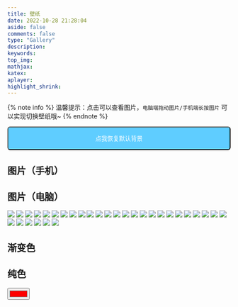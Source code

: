 ```yaml
---
title: 壁纸
date: 2022-10-28 21:28:04
aside: false
comments: false
type: "Gallery"
description:
keywords:
top_img:
mathjax:
katex:
aplayer:
highlight_shrink:
---
```


{% note info  %}
温馨提示：点击可以查看图片，`电脑端拖动图片/手机端长按图片` 可以实现切换壁纸哦~
{% endnote %}

<script>
let time = ''
let imgbox = document.querySelector('.fj-gallery')
imgbox.addEventListener('contextmenu', e => e.preventDefault())
imgbox.addEventListener('dragend', e => { changeBg('url(' + e.target.src + ')'); })
imgbox.addEventListener('touchstart', e => { time = setTimeout(() => { changeBg('url(' + e.target.src + ')'); }, 500); })
imgbox.addEventListener('touchend', ()=>{clearTimeout(time)})
</script>

<!-- 恢复默认背景 -->
<button onclick="localStorage.removeItem('blogbg');location.reload();" style="background:#5fcdff;display:block;width:100%;padding: 15px 0;border-radius:6px;color:white;"><i class="fa-solid fa-arrows-rotate"></i> 点我恢复默认背景</button>

## 图片（手机）

<div class="bgbox">
    <a href="javascript:;" rel="noopener external nofollow" style="background-image:url(https://bu.dusays.com/2022/08/30/630d6d4d539a5.webp)" class="pimgbox" onclick="changeBg('url(https://bu.dusays.com/2022/08/30/630d6d4d539a5.webp)')"></a>
    <a href="javascript:;" rel="noopener external nofollow" style="background-image:url(https://bu.dusays.com/2022/08/30/630d6d4e15c9d.webp)" class="pimgbox" onclick="changeBg('url(https://bu.dusays.com/2022/08/30/630d6d4e15c9d.webp)')"></a>
    <a href="javascript:;" rel="noopener external nofollow" style="background-image:url(https://bu.dusays.com/2022/08/30/630d6f22c03c6.webp)" class="pimgbox" onclick="changeBg('url(https://bu.dusays.com/2022/08/30/630d6f22c03c6.webp)')"></a>
    <a href="javascript:;" rel="noopener external nofollow" style="background-image:url(https://bu.dusays.com/2022/08/30/630d6d56c83eb.webp)" class="pimgbox" onclick="changeBg('url(https://bu.dusays.com/2022/08/30/630d6d56c83eb.webp)')"></a>   
    <a href="javascript:;" rel="noopener external nofollow" style="background-image:url(https://bu.dusays.com/2022/08/30/630d6d50b439b.webp)" class="pimgbox" onclick="changeBg('url(https://bu.dusays.com/2022/08/30/630d6d50b439b.webp)')"></a>   

</div>

## 图片（电脑）
<div class="bgbox">
    <a href="javascript:;" rel="noopener external nofollow" style="background-image:url(https://bu.dusays.com/2022/08/30/630d6d5574d0e.webp)" class="imgbox" onclick="changeBg('url(https://bu.dusays.com/2022/08/30/630d6d5574d0e.webp)')"></a>
    <a href="javascript:;" rel="noopener external nofollow" style="background-image:url(https://bu.dusays.com/2022/08/30/630d6d529adf9.webp)" class="imgbox" onclick="changeBg('url(https://bu.dusays.com/2022/08/30/630d6d529adf9.webp)')"></a>
    <a href="javascript:;" rel="noopener external nofollow" style="background-image:url(https://bu.dusays.com/2022/08/30/630d6d5159b31.webp)" class="imgbox" onclick="changeBg('url(https://bu.dusays.com/2022/08/30/630d6d5159b31.webp)')"></a>
    <a href="javascript:;" rel="noopener external nofollow" style="background-image:url(https://bu.dusays.com/2022/08/30/630d718bbeef6.webp)" class="imgbox" onclick="changeBg('url(https://bu.dusays.com/2022/08/30/630d718bbeef6.webp)')"></a>
    <a href="javascript:;" rel="noopener external nofollow" style="background-image:url(https://bu.dusays.com/2022/08/30/630d72f237d19.jpg)" class="imgbox" onclick="changeBg('url(https://bu.dusays.com/2022/08/30/630d72f237d19.jpg)')"></a>
    <a href="javascript:;" rel="noopener external nofollow" style="background-image:url(https://bu.dusays.com/2022/08/30/630d72f2032c8.jpg)" class="imgbox" onclick="changeBg('url(https://bu.dusays.com/2022/08/30/630d72f2032c8.jpg)')"></a>
    <a href="javascript:;" rel="noopener external nofollow" style="background-image:url(https://bu.dusays.com/2021/12/01/7792ff0082ec4.jpg)" class="imgbox" onclick="changeBg('url(https://bu.dusays.com/2021/12/01/7792ff0082ec4.jpg)')"></a>
    <a href="javascript:;" rel="noopener external nofollow" style="background-image:url(https://bu.dusays.com/2022/08/30/630d72ee6d4f3.png)" class="imgbox" onclick="changeBg('url(https://bu.dusays.com/2022/08/30/630d72ee6d4f3.png)')"></a>
    <a href="javascript:;" rel="noopener external nofollow" style="background-image:url(https://bu.dusays.com/2022/08/30/630d72ed76532.jpg)" class="imgbox" onclick="changeBg('url(https://bu.dusays.com/2022/08/30/630d72ed76532.jpg)')"></a>
    <a href="javascript:;" class="imgbox" onclick="changeBg('url(https://bu.dusays.com/2022/09/17/6324aea549be6.webp)')"><img src="https://bu.dusays.com/2022/09/17/6324aea549be6.webp"></a>
    <a href="javascript:;" class="imgbox" onclick="changeBg('url(https://bu.dusays.com/2022/09/17/6324aec701a68.webp)')"><img src="https://bu.dusays.com/2022/09/17/6324aec701a68.webp"></a>
    <a href="javascript:;" class="imgbox" onclick="changeBg('url(https://bu.dusays.com/2022/09/17/6324aef4a5543.webp)')"><img src="https://bu.dusays.com/2022/09/17/6324aef4a5543.webp"></a>
    <a href="javascript:;" class="imgbox" onclick="changeBg('url(https://bu.dusays.com/2022/09/17/6324af3622884.webp)')"><img src="https://bu.dusays.com/2022/09/17/6324af3622884.webp"></a>
    <a href="javascript:;" class="imgbox" onclick="changeBg('url(https://cdn.afdelivr.top/npm/saiodgm-api@1.0.1/randomimg-my/5.webp)')"><img src="https://cdn.afdelivr.top/npm/saiodgm-api@1.0.1/randomimg-my/5.webp"></a>
    <a href="javascript:;" class="imgbox" onclick="changeBg('url(https://cdn.afdelivr.top/npm/saiodgm-api@1.0.1/randomimg-my/6.webp)')"><img src="https://cdn.afdelivr.top/npm/saiodgm-api@1.0.1/randomimg-my/6.webp"></a>
    <a href="javascript:;" class="imgbox" onclick="changeBg('url(https://cdn.afdelivr.top/npm/saiodgm-api@1.0.1/randomimg-my/7.webp)')"><img src="https://cdn.afdelivr.top/npm/saiodgm-api@1.0.1/randomimg-my/7.webp"></a>
    <a href="javascript:;" class="imgbox" onclick="changeBg('url(https://cdn.afdelivr.top/npm/saiodgm-api@1.0.1/randomimg-my/8.webp)')"><img src="https://cdn.afdelivr.top/npm/saiodgm-api@1.0.1/randomimg-my/8.webp"></a>
    <a href="javascript:;" class="imgbox" onclick="changeBg('url(https://cdn.afdelivr.top/npm/saiodgm-api@1.0.1/randomimg-my/9.webp)')"><img src="https://cdn.afdelivr.top/npm/saiodgm-api@1.0.1/randomimg-my/9.webp"></a>
    <a href="javascript:;" class="imgbox" onclick="changeBg('url(https://cdn.afdelivr.top/npm/saiodgm-api@1.0.1/randomimg-my/10.webp)')"><img src="https://cdn.afdelivr.top/npm/saiodgm-api@1.0.1/randomimg-my/10.webp"></a>
    <a href="javascript:;" class="imgbox" onclick="changeBg('url(https://cdn.afdelivr.top/npm/saiodgm-api@1.0.1/randomimg-my/11.webp)')"><img src="https://cdn.afdelivr.top/npm/saiodgm-api@1.0.1/randomimg-my/11.webp"></a>
    <a href="javascript:;" class="imgbox" onclick="changeBg('url(https://cdn.afdelivr.top/npm/saiodgm-api@1.0.1/randomimg-my/12.webp)')"><img src="https://cdn.afdelivr.top/npm/saiodgm-api@1.0.1/randomimg-my/12.webp"></a>
    <a href="javascript:;" class="imgbox" onclick="changeBg('url(https://cdn.afdelivr.top/npm/saiodgm-api@1.0.1/randomimg-my/13.webp)')"><img src="https://cdn.afdelivr.top/npm/saiodgm-api@1.0.1/randomimg-my/13.webp"></a>
    <a href="javascript:;" class="imgbox" onclick="changeBg('url(https://cdn.afdelivr.top/npm/saiodgm-api@1.0.1/randomimg-my/14.webp)')"><img src="https://cdn.afdelivr.top/npm/saiodgm-api@1.0.1/randomimg-my/14.webp"></a>
    <a href="javascript:;" class="imgbox" onclick="changeBg('url(https://cdn.afdelivr.top/npm/saiodgm-api@1.0.1/randomimg-my/15.webp)')"><img src="https://cdn.afdelivr.top/npm/saiodgm-api@1.0.1/randomimg-my/15.webp"></a>
    <a href="javascript:;" class="imgbox" onclick="changeBg('url(https://cdn.afdelivr.top/npm/saiodgm-api@1.0.1/randomimg-my/16.webp)')"><img src="https://cdn.afdelivr.top/npm/saiodgm-api@1.0.1/randomimg-my/16.webp"></a>
    <a href="javascript:;" class="imgbox" onclick="changeBg('url(https://cdn.afdelivr.top/npm/saiodgm-api@1.0.1/randomimg-my/17.webp)')"><img src="https://cdn.afdelivr.top/npm/saiodgm-api@1.0.1/randomimg-my/17.webp"></a>
    <a href="javascript:;" class="imgbox" onclick="changeBg('url(https://cdn.afdelivr.top/npm/saiodgm-api@1.0.1/randomimg-my/18.webp)')"><img src="https://cdn.afdelivr.top/npm/saiodgm-api@1.0.1/randomimg-my/18.webp"></a>
    <a href="javascript:;" class="imgbox" onclick="changeBg('url(https://cdn.afdelivr.top/npm/saiodgm-api@1.0.1/randomimg-my/19.webp)')"><img src="https://cdn.afdelivr.top/npm/saiodgm-api@1.0.1/randomimg-my/19.webp"></a>
    <a href="javascript:;" class="imgbox" onclick="changeBg('url(https://cdn.afdelivr.top/npm/saiodgm-api@1.0.1/randomimg-my/20.webp)')"><img src="https://cdn.afdelivr.top/npm/saiodgm-api@1.0.1/randomimg-my/20.webp"></a>
    <a href="javascript:;" class="imgbox" onclick="changeBg('url(https://cdn.afdelivr.top/npm/saiodgm-api@1.0.1/randomimg-my/21.webp)')"><img src="https://cdn.afdelivr.top/npm/saiodgm-api@1.0.1/randomimg-my/21.webp"></a>
    <a href="javascript:;" class="imgbox" onclick="changeBg('url(https://cdn.afdelivr.top/npm/saiodgm-api@1.0.1/randomimg-my/22.webp)')"><img src="https://cdn.afdelivr.top/npm/saiodgm-api@1.0.1/randomimg-my/22.webp"></a>
    <a href="javascript:;" class="imgbox" onclick="changeBg('url(https://cdn.afdelivr.top/npm/saiodgm-api@1.0.1/randomimg-my/23.webp)')"><img src="https://cdn.afdelivr.top/npm/saiodgm-api@1.0.1/randomimg-my/23.webp"></a>
    <a href="javascript:;" class="imgbox" onclick="changeBg('url(https://cdn.afdelivr.top/npm/saiodgm-api@1.0.1/randomimg-my/24.webp)')"><img src="https://cdn.afdelivr.top/npm/saiodgm-api@1.0.1/randomimg-my/24.webp"></a>
    <a href="javascript:;" class="imgbox" onclick="changeBg('url(https://cdn.afdelivr.top/npm/saiodgm-api@1.0.1/randomimg-my/25.webp)')"><img src="https://cdn.afdelivr.top/npm/saiodgm-api@1.0.1/randomimg-my/25.webp"></a>
    <a href="javascript:;" class="imgbox" onclick="changeBg('url(https://cdn.afdelivr.top/npm/saiodgm-api@1.0.1/randomimg-my/26.webp)')"><img src="https://cdn.afdelivr.top/npm/saiodgm-api@1.0.1/randomimg-my/26.webp"></a>
    <a href="javascript:;" class="imgbox" onclick="changeBg('url(https://cdn.afdelivr.top/npm/saiodgm-api@1.0.1/randomimg-my/27.webp)')"><img src="https://cdn.afdelivr.top/npm/saiodgm-api@1.0.1/randomimg-my/27.webp"></a>
    <a href="javascript:;" class="imgbox" onclick="changeBg('url(https://cdn.afdelivr.top/npm/saiodgm-api@1.0.1/randomimg-my/28.webp)')"><img src="https://cdn.afdelivr.top/npm/saiodgm-api@1.0.1/randomimg-my/28.webp"></a>
    <a href="javascript:;" class="imgbox" onclick="changeBg('url(https://cdn.afdelivr.top/npm/saiodgm-api@1.0.1/randomimg-my/29.webp)')"><img src="https://cdn.afdelivr.top/npm/saiodgm-api@1.0.1/randomimg-my/29.webp"></a>
    <a href="javascript:;" class="imgbox" onclick="changeBg('url(https://cdn.afdelivr.top/npm/saiodgm-api@1.0.1/randomimg-my/30.webp)')"><img src="https://cdn.afdelivr.top/npm/saiodgm-api@1.0.1/randomimg-my/30.webp"></a>
    <a href="javascript:;" class="imgbox" onclick="changeBg('url(https://img.xjh.me/img/34844544_p0.jpg')"><img src="https://img.xjh.me/img/34844544_p0.jpg"></a>
    
</div>

## 渐变色
<div class="bgbox">
    <a href="javascript:;" rel="noopener external nofollow" class="box" style="background: linear-gradient(to right, #eecda3, #ef629f)" onclick="changeBg('linear-gradient(to right, #eecda3, #ef629f)')"></a>
    <a href="javascript:;" rel="noopener external nofollow" class="box" style="background: linear-gradient(90deg, #ffd7e4 0%, #c8f1ff 100%)" onclick="changeBg('linear-gradient(90deg, #ffd7e4 0%, #c8f1ff 100%)')"></a>
    <a href="javascript:;" rel="noopener external nofollow" class="box" style="background: linear-gradient(45deg, #e5737b, #c6999e, #96b9c2, #00d6e8)" onclick="changeBg('linear-gradient(45deg, #e5737b, #c6999e, #96b9c2, #00d6e8)')"></a>
</div>

## 纯色
<div class="bgbox">
    <input type="color" id="colors" autocomplete="on" value="#FF0000"></input>
</div>

<!-- 监听拾色器 -->
<script>document.getElementById('color').addEventListener('change', (e) => { changeBg(e.path[0].value); })</script>


